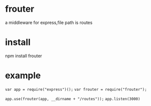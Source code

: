 # frouter
  a middleware for express,file path is routes

# install
  npm install frouter

# example
  `var app = require("express")();`
  `var frouter = require("frouter");`
   
  `app.use(frouter(app, __dirname + "/routes"));`
  `app.listen(3000)`
